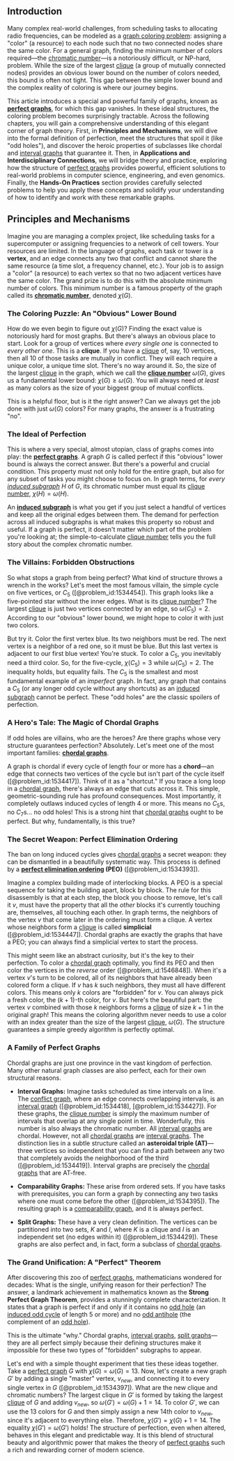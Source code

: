 ## Introduction
Many complex real-world challenges, from scheduling tasks to allocating radio frequencies, can be modeled as a [graph coloring problem](@article_id:262828): assigning a "color" (a resource) to each node such that no two connected nodes share the same color. For a general graph, finding the minimum number of colors required—the [chromatic number](@article_id:273579)—is a notoriously difficult, or NP-hard, problem. While the size of the largest [clique](@article_id:275496) (a group of mutually connected nodes) provides an obvious lower bound on the number of colors needed, this bound is often not tight. This gap between the simple lower bound and the complex reality of coloring is where our journey begins.

This article introduces a special and powerful family of graphs, known as **[perfect graphs](@article_id:275618)**, for which this gap vanishes. In these ideal structures, the coloring problem becomes surprisingly tractable. Across the following chapters, you will gain a comprehensive understanding of this elegant corner of graph theory. First, in **Principles and Mechanisms**, we will dive into the formal definition of perfection, meet the structures that spoil it (like "odd holes"), and discover the heroic properties of subclasses like chordal and [interval graphs](@article_id:135943) that guarantee it. Then, in **Applications and Interdisciplinary Connections**, we will bridge theory and practice, exploring how the structure of [perfect graphs](@article_id:275618) provides powerful, efficient solutions to real-world problems in computer science, engineering, and even genomics. Finally, the **Hands-On Practices** section provides carefully selected problems to help you apply these concepts and solidify your understanding of how to identify and work with these remarkable graphs.

## Principles and Mechanisms

Imagine you are managing a complex project, like scheduling tasks for a supercomputer or assigning frequencies to a network of cell towers. Your resources are limited. In the language of graphs, each task or tower is a **vertex**, and an edge connects any two that conflict and cannot share the same resource (a time slot, a frequency channel, etc.). Your job is to assign a "color" (a resource) to each vertex so that no two adjacent vertices have the same color. The grand prize is to do this with the absolute minimum number of colors. This minimum number is a famous property of the graph called its **[chromatic number](@article_id:273579)**, denoted $\chi(G)$.

### The Coloring Puzzle: An "Obvious" Lower Bound

How do we even begin to figure out $\chi(G)$? Finding the exact value is notoriously hard for most graphs. But there's always an obvious place to start. Look for a group of vertices where *every single one* is connected to *every other one*. This is a **clique**. If you have a [clique](@article_id:275496) of, say, 10 vertices, then all 10 of those tasks are mutually in conflict. They will each require a unique color, a unique time slot. There's no way around it. So, the size of the largest [clique](@article_id:275496) in the graph, which we call the **[clique number](@article_id:272220)** $\omega(G)$, gives us a fundamental lower bound: $\chi(G) \geq \omega(G)$. You will always need *at least* as many colors as the size of your biggest group of mutual conflicts.

This is a helpful floor, but is it the right answer? Can we always get the job done with just $\omega(G)$ colors? For many graphs, the answer is a frustrating "no".

### The Ideal of Perfection

This is where a very special, almost utopian, class of graphs comes into play: the **[perfect graphs](@article_id:275618)**. A graph $G$ is called perfect if this "obvious" lower bound is always the correct answer. But there's a powerful and crucial condition. This property must not only hold for the entire graph, but also for any subset of tasks you might choose to focus on. In graph terms, for *every [induced subgraph](@article_id:269818)* $H$ of $G$, its chromatic number must equal its [clique number](@article_id:272220), $\chi(H) = \omega(H)$.

An **[induced subgraph](@article_id:269818)** is what you get if you just select a handful of vertices and keep all the original edges between them. The demand for perfection across all induced subgraphs is what makes this property so robust and useful. If a graph is perfect, it doesn't matter which part of the problem you're looking at; the simple-to-calculate [clique number](@article_id:272220) tells you the full story about the complex chromatic number.

### The Villains: Forbidden Obstructions

So what stops a graph from being perfect? What kind of structure throws a wrench in the works? Let's meet the most famous villain, the simple cycle on five vertices, or $C_5$ ([@problem_id:1534454]). This graph looks like a five-pointed star without the inner edges. What is its [clique number](@article_id:272220)? The largest [clique](@article_id:275496) is just two vertices connected by an edge, so $\omega(C_5) = 2$. According to our "obvious" lower bound, we might hope to color it with just two colors.

But try it. Color the first vertex blue. Its two neighbors must be red. The next vertex is a neighbor of a red one, so it must be blue. But this last vertex is adjacent to our first blue vertex! You're stuck. To color a $C_5$, you inevitably need a third color. So, for the five-cycle, $\chi(C_5) = 3$ while $\omega(C_5) = 2$. The inequality holds, but equality fails. The $C_5$ is the smallest and most fundamental example of an *imperfect* graph. In fact, any graph that contains a $C_5$ (or any longer odd cycle without any shortcuts) as an [induced subgraph](@article_id:269818) cannot be perfect. These "odd holes" are the classic spoilers of perfection.

### A Hero's Tale: The Magic of Chordal Graphs

If odd holes are villains, who are the heroes? Are there graphs whose very structure guarantees perfection? Absolutely. Let's meet one of the most important families: **[chordal graphs](@article_id:275215)**.

A graph is chordal if every cycle of length four or more has a **chord**—an edge that connects two vertices of the cycle but isn't part of the cycle itself ([@problem_id:1534417]). Think of it as a "shortcut." If you trace a long loop in a [chordal graph](@article_id:267455), there's always an edge that cuts across it. This simple, geometric-sounding rule has profound consequences. Most importantly, it completely outlaws induced cycles of length 4 or more. This means no $C_5$s, no $C_7$s... no odd holes! This is a strong hint that [chordal graphs](@article_id:275215) ought to be perfect. But why, fundamentally, is this true?

### The Secret Weapon: Perfect Elimination Ordering

The ban on long induced cycles gives [chordal graphs](@article_id:275215) a secret weapon: they can be dismantled in a beautifully systematic way. This process is defined by a **[perfect elimination ordering](@article_id:268286) (PEO)** ([@problem_id:1534393]).

Imagine a complex building made of interlocking blocks. A PEO is a special sequence for taking the building apart, block by block. The rule for this disassembly is that at each step, the block you choose to remove, let's call it $v$, must have the property that all the *other* blocks it's currently touching are, themselves, all touching each other. In graph terms, the neighbors of the vertex $v$ that come later in the ordering must form a clique. A vertex whose neighbors form a [clique](@article_id:275496) is called **simplicial** ([@problem_id:1534447]). Chordal graphs are exactly the graphs that have a PEO; you can always find a simplicial vertex to start the process.

This might seem like an abstract curiosity, but it's the key to their perfection. To color a [chordal graph](@article_id:267455) optimally, you find its PEO and then color the vertices in the *reverse* order ([@problem_id:1546848]). When it's a vertex $v$'s turn to be colored, all of its neighbors that have already been colored form a clique. If $v$ has $k$ such neighbors, they must all have different colors. This means only $k$ colors are "forbidden" for $v$. You can always pick a fresh color, the $(k+1)$-th color, for $v$. But here's the beautiful part: the vertex $v$ combined with those $k$ neighbors forms a [clique](@article_id:275496) of size $k+1$ in the original graph! This means the coloring algorithm never needs to use a color with an index greater than the size of the largest [clique](@article_id:275496), $\omega(G)$. The structure guarantees a simple greedy algorithm is perfectly optimal.

### A Family of Perfect Graphs

Chordal graphs are just one province in the vast kingdom of perfection. Many other natural graph classes are also perfect, each for their own structural reasons.

-   **Interval Graphs:** Imagine tasks scheduled as time intervals on a line. The [conflict graph](@article_id:272346), where an edge connects overlapping intervals, is an [interval graph](@article_id:263161) ([@problem_id:1534418], [@problem_id:1534427]). For these graphs, the [clique number](@article_id:272220) is simply the maximum number of intervals that overlap at any single point in time. Wonderfully, this number is also always the chromatic number. All [interval graphs](@article_id:135943) are chordal. However, not all [chordal graphs](@article_id:275215) are [interval graphs](@article_id:135943). The distinction lies in a subtle structure called an **asteroidal triple (AT)**—three vertices so independent that you can find a path between any two that completely avoids the neighborhood of the third ([@problem_id:1534419]). Interval graphs are precisely the [chordal graphs](@article_id:275215) that are AT-free.

-   **Comparability Graphs:** These arise from ordered sets. If you have tasks with prerequisites, you can form a graph by connecting any two tasks where one must come before the other ([@problem_id:1534395]). The resulting graph is a [comparability graph](@article_id:269441), and it is always perfect.

-   **Split Graphs:** These have a very clean definition. The vertices can be partitioned into two sets, $K$ and $I$, where $K$ is a clique and $I$ is an independent set (no edges within it) ([@problem_id:1534429]). These graphs are also perfect and, in fact, form a subclass of [chordal graphs](@article_id:275215).

### The Grand Unification: A "Perfect" Theorem

After discovering this zoo of [perfect graphs](@article_id:275618), mathematicians wondered for decades: What is the single, unifying reason for their perfection? The answer, a landmark achievement in mathematics known as the **Strong Perfect Graph Theorem**, provides a stunningly complete characterization. It states that a graph is perfect if and only if it contains no [odd hole](@article_id:269901) (an [induced odd cycle](@article_id:264875) of length 5 or more) and no [odd antihole](@article_id:263548) (the complement of an [odd hole](@article_id:269901)).

This is the ultimate "why." Chordal graphs, [interval graphs](@article_id:135943), [split graphs](@article_id:274792)—they are all perfect simply because their defining structures make it impossible for these two types of "forbidden" subgraphs to appear.

Let's end with a simple thought experiment that ties these ideas together. Take a [perfect graph](@article_id:273845) $G$ with $\chi(G) = \omega(G) = 13$. Now, let's create a new graph $G'$ by adding a single "master" vertex, $v_{new}$, and connecting it to every single vertex in $G$ ([@problem_id:1534397]). What are the new clique and chromatic numbers? The largest clique in $G'$ is formed by taking the largest [clique](@article_id:275496) of $G$ and adding $v_{new}$, so $\omega(G') = \omega(G) + 1 = 14$. To color $G'$, we can use the 13 colors for $G$ and then simply assign a new 14th color to $v_{new}$, since it's adjacent to everything else. Therefore, $\chi(G') = \chi(G) + 1 = 14$. The equality $\chi(G') = \omega(G')$ holds! The structure of perfection, even when altered, behaves in this elegant and predictable way. It is this blend of structural beauty and algorithmic power that makes the theory of [perfect graphs](@article_id:275618) such a rich and rewarding corner of modern science.